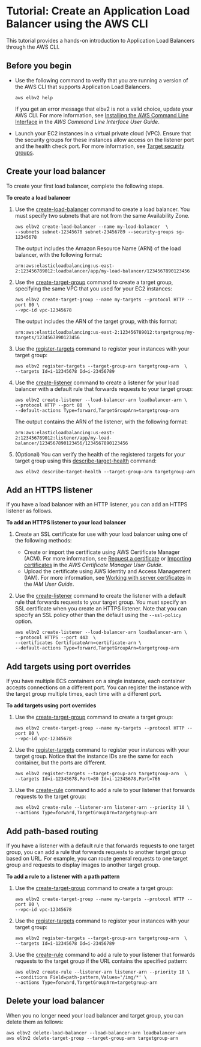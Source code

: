 # Tutorial: Create an Application Load Balancer using the AWS CLI<a name="tutorial-application-load-balancer-cli"></a>

This tutorial provides a hands\-on introduction to Application Load Balancers through the AWS CLI\.

## Before you begin<a name="prerequisites-aws-cli"></a>
+ Use the following command to verify that you are running a version of the AWS CLI that supports Application Load Balancers\.

  ```
  aws elbv2 help
  ```

  If you get an error message that elbv2 is not a valid choice, update your AWS CLI\. For more information, see [Installing the AWS Command Line Interface](https://docs.aws.amazon.com/cli/latest/userguide/installing.html) in the *AWS Command Line Interface User Guide*\.
+ Launch your EC2 instances in a virtual private cloud \(VPC\)\. Ensure that the security groups for these instances allow access on the listener port and the health check port\. For more information, see [Target security groups](target-group-register-targets.md#target-security-groups)\.

## Create your load balancer<a name="create-load-balancer-aws-cli"></a>

To create your first load balancer, complete the following steps\.

**To create a load balancer**

1. Use the [create\-load\-balancer](https://docs.aws.amazon.com/cli/latest/reference/elbv2/create-load-balancer.html) command to create a load balancer\. You must specify two subnets that are not from the same Availability Zone\.

   ```
   aws elbv2 create-load-balancer --name my-load-balancer  \
   --subnets subnet-12345678 subnet-23456789 --security-groups sg-12345678
   ```

   The output includes the Amazon Resource Name \(ARN\) of the load balancer, with the following format:

   ```
   arn:aws:elasticloadbalancing:us-east-2:123456789012:loadbalancer/app/my-load-balancer/1234567890123456
   ```

1. Use the [create\-target\-group](https://docs.aws.amazon.com/cli/latest/reference/elbv2/create-target-group.html) command to create a target group, specifying the same VPC that you used for your EC2 instances:

   ```
   aws elbv2 create-target-group --name my-targets --protocol HTTP --port 80 \
   --vpc-id vpc-12345678
   ```

   The output includes the ARN of the target group, with this format:

   ```
   arn:aws:elasticloadbalancing:us-east-2:123456789012:targetgroup/my-targets/1234567890123456
   ```

1. Use the [register\-targets](https://docs.aws.amazon.com/cli/latest/reference/elbv2/register-targets.html) command to register your instances with your target group:

   ```
   aws elbv2 register-targets --target-group-arn targetgroup-arn  \
   --targets Id=i-12345678 Id=i-23456789
   ```

1. Use the [create\-listener](https://docs.aws.amazon.com/cli/latest/reference/elbv2/create-listener.html) command to create a listener for your load balancer with a default rule that forwards requests to your target group:

   ```
   aws elbv2 create-listener --load-balancer-arn loadbalancer-arn \
   --protocol HTTP --port 80  \
   --default-actions Type=forward,TargetGroupArn=targetgroup-arn
   ```

   The output contains the ARN of the listener, with the following format:

   ```
   arn:aws:elasticloadbalancing:us-east-2:123456789012:listener/app/my-load-balancer/1234567890123456/1234567890123456
   ```

1. \(Optional\) You can verify the health of the registered targets for your target group using this [describe\-target\-health](https://docs.aws.amazon.com/cli/latest/reference/elbv2/describe-target-health.html) command:

   ```
   aws elbv2 describe-target-health --target-group-arn targetgroup-arn
   ```

## Add an HTTPS listener<a name="https-listener-aws-cli"></a>

If you have a load balancer with an HTTP listener, you can add an HTTPS listener as follows\.

**To add an HTTPS listener to your load balancer**

1. Create an SSL certificate for use with your load balancer using one of the following methods:
   + Create or import the certificate using AWS Certificate Manager \(ACM\)\. For more information, see [Request a certificate](https://docs.aws.amazon.com/acm/latest/userguide/gs-acm-request.html) or [Importing certificates](https://docs.aws.amazon.com/acm/latest/userguide/import-certificate.html) in the *AWS Certificate Manager User Guide*\.
   + Upload the certificate using AWS Identity and Access Management \(IAM\)\. For more information, see [Working with server certificates](https://docs.aws.amazon.com/IAM/latest/UserGuide/id_credentials_server-certs.html) in the *IAM User Guide*\.

1. Use the [create\-listener](https://docs.aws.amazon.com/cli/latest/reference/elbv2/create-listener.html) command to create the listener with a default rule that forwards requests to your target group\. You must specify an SSL certificate when you create an HTTPS listener\. Note that you can specify an SSL policy other than the default using the `--ssl-policy` option\.

   ```
   aws elbv2 create-listener --load-balancer-arn loadbalancer-arn \
   --protocol HTTPS --port 443  \
   --certificates CertificateArn=certificate-arn \
   --default-actions Type=forward,TargetGroupArn=targetgroup-arn
   ```

## Add targets using port overrides<a name="port-overrides-aws-cli"></a>

If you have multiple ECS containers on a single instance, each container accepts connections on a different port\. You can register the instance with the target group multiple times, each time with a different port\.

**To add targets using port overrides**

1. Use the [create\-target\-group](https://docs.aws.amazon.com/cli/latest/reference/elbv2/create-target-group.html) command to create a target group:

   ```
   aws elbv2 create-target-group --name my-targets --protocol HTTP --port 80 \
   --vpc-id vpc-12345678
   ```

1. Use the [register\-targets](https://docs.aws.amazon.com/cli/latest/reference/elbv2/register-targets.html) command to register your instances with your target group\. Notice that the instance IDs are the same for each container, but the ports are different\.

   ```
   aws elbv2 register-targets --target-group-arn targetgroup-arn  \
   --targets Id=i-12345678,Port=80 Id=i-12345678,Port=766
   ```

1. Use the [create\-rule](https://docs.aws.amazon.com/cli/latest/reference/elbv2/create-rule.html) command to add a rule to your listener that forwards requests to the target group:

   ```
   aws elbv2 create-rule --listener-arn listener-arn --priority 10 \
   --actions Type=forward,TargetGroupArn=targetgroup-arn
   ```

## Add path\-based routing<a name="path-based-routing-aws-cli"></a>

If you have a listener with a default rule that forwards requests to one target group, you can add a rule that forwards requests to another target group based on URL\. For example, you can route general requests to one target group and requests to display images to another target group\.

**To add a rule to a listener with a path pattern**

1. Use the [create\-target\-group](https://docs.aws.amazon.com/cli/latest/reference/elbv2/create-target-group.html) command to create a target group:

   ```
   aws elbv2 create-target-group --name my-targets --protocol HTTP --port 80 \
   --vpc-id vpc-12345678
   ```

1. Use the [register\-targets](https://docs.aws.amazon.com/cli/latest/reference/elbv2/register-targets.html) command to register your instances with your target group:

   ```
   aws elbv2 register-targets --target-group-arn targetgroup-arn  \
   --targets Id=i-12345678 Id=i-23456789
   ```

1. Use the [create\-rule](https://docs.aws.amazon.com/cli/latest/reference/elbv2/create-rule.html) command to add a rule to your listener that forwards requests to the target group if the URL contains the specified pattern:

   ```
   aws elbv2 create-rule --listener-arn listener-arn --priority 10 \
   --conditions Field=path-pattern,Values='/img/*' \
   --actions Type=forward,TargetGroupArn=targetgroup-arn
   ```

## Delete your load balancer<a name="delete-aws-cli"></a>

When you no longer need your load balancer and target group, you can delete them as follows:

```
aws elbv2 delete-load-balancer --load-balancer-arn loadbalancer-arn
aws elbv2 delete-target-group --target-group-arn targetgroup-arn
```